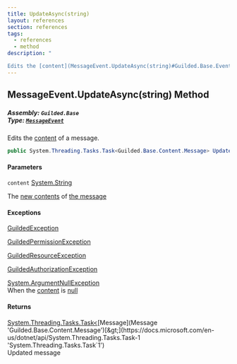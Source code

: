 ```yaml
---
title: UpdateAsync(string)
layout: references
section: references
tags:
  - references
  - method
description: "

Edits the [content](MessageEvent.UpdateAsync(string)#Guilded.Base.Events.MessageEvent.UpdateAsync(string).content 'Guilded.Base.Events.MessageEvent.UpdateAsync(string).content') of a message."
---
```


## MessageEvent.UpdateAsync(string) Method
##### **Assembly:** `Guilded.Base`<br/>**Type:** [`MessageEvent`](MessageEvent 'Guilded.Base.Events.MessageEvent')

Edits the [content](MessageEvent.UpdateAsync(string)#Guilded.Base.Events.MessageEvent.UpdateAsync(string).content 'Guilded.Base.Events.MessageEvent.UpdateAsync(string).content') of a message.

```csharp
public System.Threading.Tasks.Task<Guilded.Base.Content.Message> UpdateAsync(string content);
```
#### Parameters

<a name='Guilded.Base.Events.MessageEvent.UpdateAsync(string).content'></a>

`content` [System.String](https://docs.microsoft.com/en-us/dotnet/api/System.String 'System.String')

The [new contents](MessageContent 'Guilded.Base.Content.MessageContent') of [the message](Message 'Guilded.Base.Content.Message')

#### Exceptions

[GuildedException](GuildedException 'Guilded.Base.GuildedException')

[GuildedPermissionException](GuildedPermissionException 'Guilded.Base.GuildedPermissionException')

[GuildedResourceException](GuildedResourceException 'Guilded.Base.GuildedResourceException')

[GuildedAuthorizationException](GuildedAuthorizationException 'Guilded.Base.GuildedAuthorizationException')

[System.ArgumentNullException](https://docs.microsoft.com/en-us/dotnet/api/System.ArgumentNullException 'System.ArgumentNullException')  
When the [content](MessageEvent.UpdateAsync(string)#Guilded.Base.Events.MessageEvent.UpdateAsync(string).content 'Guilded.Base.Events.MessageEvent.UpdateAsync(string).content') is [null](https://docs.microsoft.com/en-us/dotnet/csharp/language-reference/keywords/null 'https://docs.microsoft.com/en-us/dotnet/csharp/language-reference/keywords/null')

#### Returns
[System.Threading.Tasks.Task&lt;](https://docs.microsoft.com/en-us/dotnet/api/System.Threading.Tasks.Task-1 'System.Threading.Tasks.Task`1')[Message](Message 'Guilded.Base.Content.Message')[&gt;](https://docs.microsoft.com/en-us/dotnet/api/System.Threading.Tasks.Task-1 'System.Threading.Tasks.Task`1')  
Updated message